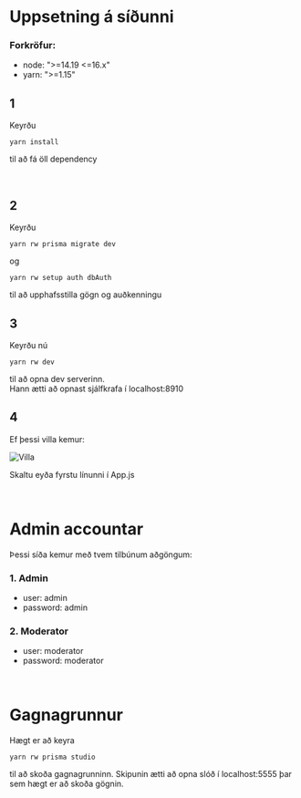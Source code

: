 
# Uppsetning á síðunni
### Forkröfur:
- node: ">=14.19 <=16.x"
- yarn: ">=1.15"

## 1
Keyrðu
```
yarn install
````
til að fá öll dependency

<br>

## 2
Keyrðu
```
yarn rw prisma migrate dev
```
og
````
yarn rw setup auth dbAuth
````
til að upphafsstilla gögn og auðkenningu

## 3
Keyrðu nú
````
yarn rw dev
`````
til að opna dev serverinn. <br>
Hann ætti að opnast sjálfkrafa í <a>localhost:8910</a>
## 4
Ef þessi villa kemur:

<img src="./web/public/appVilla.png" alt="Villa">

Skaltu eyða fyrstu línunni í App.js

<br>

# Admin accountar
Þessi síða kemur með tvem tilbúnum aðgöngum:

### 1. Admin
- user: admin
- password: admin

### 2. Moderator
- user: moderator
- password: moderator


<br>

# Gagnagrunnur
Hægt er að keyra
````
yarn rw prisma studio
`````
til að skoða gagnagrunninn. Skipunin ætti að opna slóð í <a>localhost:5555</a> þar sem hægt er að skoða gögnin.
